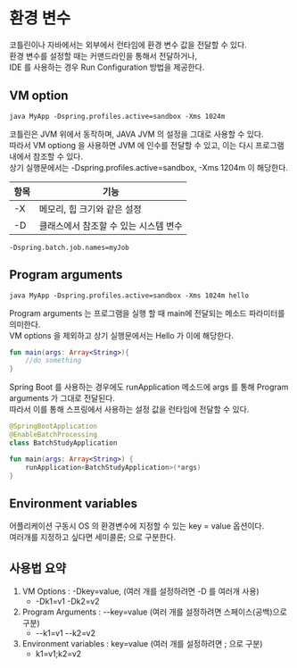 # 환경 변수

코틀린이나 자바에서는 외부에서 런타임에 환경 변수 값을 전달할 수 있다.   
환경 변수를 설정할 때는 커맨드라인을 통해서 전달하거나,    
IDE 를 사용하는 경우 Run Configuration 방법을 제공한다.   

## VM option

```실행문
java MyApp -Dspring.profiles.active=sandbox -Xms 1024m 
```

코틀린은 JVM 위에서 동작하며, JAVA JVM 의 설정을 그대로 사용할 수 있다.   
따라서 VM optiong 을 사용하면 JVM 에 인수를 전달할 수 있고, 이는 다시 프로그램 내에서 참조할 수 있다.   
상기 실행문에서는 -Dspring.profiles.active=sandbox, -Xms 1204m 이 해당한다.

항목|기능
---|---
-X | 메모리, 힙 크기와 같은 설정
-D | 클래스에서 참조할 수 있는 시스템 변수 

```option
-Dspring.batch.job.names=myJob
```

## Program arguments

```실행문
java MyApp -Dspring.profiles.active=sandbox -Xms 1024m hello
```

Program arguments 는 프로그램을 실행 할 때 main에 전달되는 메소드 파라미터를 의미한다.   
VM options 을 제외하고 상기 실행문에서는 Hello 가 이에 해당한다.

```kotlin
fun main(args: Array<String>){
    //do something
}
```

Spring Boot 를 사용하는 경우에도 runApplication 메소드에 args 를 통해 Program arguments 가 그대로 전달된다.   
따라서 이를 통해 스프링에서 사용하는 설정 값을 런타임에 전달할 수 있다.

```kotlin
@SpringBootApplication
@EnableBatchProcessing 
class BatchStudyApplication

fun main(args: Array<String>) {
    runApplication<BatchStudyApplication>(*args)
}
```

## Environment variables

어플리케이션 구동시 OS 의 환경변수에 지정할 수 있는 key = value 옵션이다.   
여러개를 지정하고 싶다면 세미콜론; 으로 구분한다.

## 사용법 요약
1. VM Options : -Dkey=value, (여러 개를 설정하려면 -D 를 여러개 사용)
   * -Dk1=v1 -Dk2=v2
2. Program Arguments : --key=value (여러 개를 설정하려면 스페이스(공백)으로 구분)
   * --k1=v1 --k2=v2
3. Environment variables : key=value (여러 개를 설정하려면 ; 으로 구분)   
   * k1=v1;k2=v2
   
